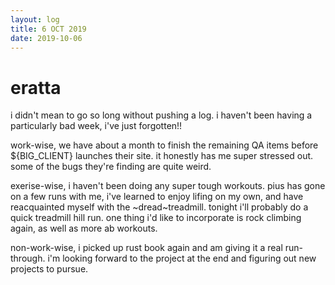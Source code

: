 ```yaml
---
layout: log
title: 6 OCT 2019
date: 2019-10-06
---
```


# eratta

i didn't mean to go so long without pushing a log. i haven't been having a particularly bad week, i've just forgotten!!

work-wise, we have about a month to finish the remaining QA items before ${BIG_CLIENT} launches their site. it honestly has me super stressed out. some of the bugs they're finding are quite weird.

exerise-wise, i haven't been doing any super tough workouts. pius has gone on a few runs with me, i've learned to enjoy lifing on my own, and have reacquainted myself with the ~dread~treadmill. tonight i'll probably do a quick treadmill hill run. one thing i'd like to incorporate is rock climbing again, as well as more ab workouts.

non-work-wise, i picked up rust book again and am giving it a real run-through. i'm looking forward to the project at the end and figuring out new projects to pursue.
